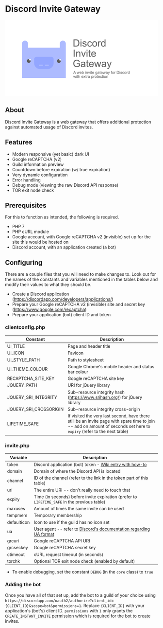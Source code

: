 # Discord Invite Gateway
<img src="banner.png" alt="Banner with logo">

## About

Discord Invite Gateway is a web gateway that offers additional protection against automated usage of Discord invites.

## Features

- Modern responsive (yet basic) dark UI
- Google reCAPTCHA (v2)
- Guild information preview
- Countdown before expiration (w/ true expiration)
- Very dynamic configuration
- Error handling
- Debug mode (viewing the raw Discord API response)
- TOR exit node check

## Prerequisites

For this to function as intended, the following is required.

- PHP 7
- PHP cURL module
- Google account, with Google reCAPTCHA v2 (invisible) set up for the site this would be hosted on
- Discord account, with an application created (a bot)

## Configuring

There are a couple files that you will need to make changes to. Look out for the names of the constants and variables mentioned in the tables below and modify their values to what they should be.
- Create a Discord application (https://discordapp.com/developers/applications/)
- Prepare your Google reCAPTCHA v2 (invisible) site and secret key (https://www.google.com/recaptcha)
- Prepare your application (bot) client ID and token

### clientconfig.php

| Constant               | Description                                                                                                                                                            |
| ---------------------- | ---------------------------------------------------------------------------------------------------------------------------------------------------------------------- |
| UI_TITLE               | Page and header title                                                                                                                                                  |
| UI_ICON                | Favicon                                                                                                                                                                |
| UI_STYLE_PATH          | Path to stylesheet                                                                                                                                                     |
| UI_THEME_COLOUR        | Google Chrome's mobile header and status bar colour                                                                                                                    |
| RECAPTCHA_SITE_KEY     | Google reCAPTCHA site key                                                                                                                                              |
| JQUERY_PATH            | URI for jQuery library                                                                                                                                                 |
| JQUERY_SRI_INTEGRITY   | Sub-resource integrity hash (https://www.srihash.org/) for jQuery library                                                                                              |
| JQUERY_SRI_CROSSORIGIN | Sub-resource integrity cross-origin                                                                                                                                    |
| LIFETIME_SAFE          | If visited the very last second, have there still be an invite page with spare time to join -- add on amount of seconds set here to `expiry` (refer to the next table) |

### invite.php

| Variable    | Description                                                                                                                                                   |
| ----------- | ------------------------------------------------------------------------------------------------------------------------------------------------------------- |
| token       | Discord application (bot) token - [Wiki entry with how-to](https://github.com/Chikachi/DiscordIntegration/wiki/How-to-get-a-token-and-channel-ID-for-Discord) |
| domain      | Domain of where the Discord API is located                                                                                                                    |
| channel     | ID of the channel (refer to the link in the token part of this table)                                                                                         |
| uri         | The entire URI -- don't really need to touch that                                                                                                             |
| expiry      | Time (in seconds) before invite expiration (prefer to `LIFETIME_SAFE` in the previous table)                                                                  |
| maxuses     | Amount of times the same invite can be used                                                                                                                   |
| tempmem     | Temporary membership                                                                                                                                          |
| defaulticon | Icon to use if the guild has no icon set                                                                                                                      |
| ua          | User agent -- refer to [Discord's documentation regarding UA format](https://discordapp.com/developers/docs/reference#http-api)                               |
| grcuri      | Google reCAPTCHA API URI                                                                                                                                      |
| grcseckey   | Google reCAPTCHA secret key                                                                                                                                   |
| ctimeout    | cURL request timeout (in seconds)                                                                                                                             |
| torchk      | Optional TOR exit node check (enabled by default)                                                                                                             |

- To enable debugging, set the constant `DEBUG` (in the `core` class) to `true`

### Adding the bot

Once you have all of that set up, add the bot to a guild of your choice using `https://discordapp.com/oauth2/authorize?client_id={CLIENT_ID}&scope=bot&permissions=1`. Replace `{CLIENT_ID}` with your application's (bot's) client ID. `permissions` with `1` only grants the `CREATE_INSTANT_INVITE` permission which is required for the bot to create invites.
